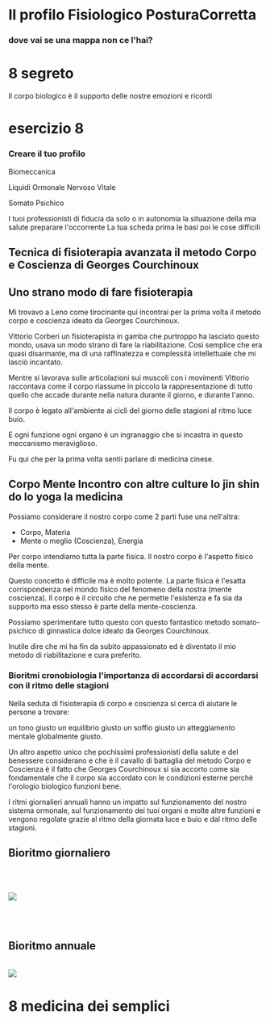 #  Il  profilo Fisiologico PosturaCorretta

### dove vai se una mappa non ce l'hai?

# 8 segreto

Il corpo biologico è il supporto delle nostre emozioni e ricordi



# esercizio 8 

### Creare il tuo profilo 

Biomeccanica

Liquidi
Ormonale
Nervoso 
Vitale

Somato Psichico


I tuoi professionisti di fiducia da solo o in autonomia la situazione della mia salute preparare l'occorrente
La tua scheda prima le basi poi le cose difficili



## Tecnica di fisioterapia avanzata il metodo Corpo e Coscienza di Georges Courchinoux


## Uno strano modo di fare fisioterapia

Mi trovavo a Leno come tirocinante qui incontrai per la prima volta il metodo corpo e coscienza ideato da Georges Courchinoux.

Vittorio Corberi un fisioterapista in gamba che purtroppo ha lasciato questo mondo, usava un modo strano di fare la riabilitazione.
Così semplice che era quasi disarmante, ma di una raffinatezza e complessità intellettuale che mi lasciò incantato.

Mentre si lavorava sulle articolazioni sui muscoli con i movimenti Vittorio raccontava come il corpo riassume in piccolo la rappresentazione di tutto quello che accade durante nella natura durante il giorno, e durante l'anno.

Il corpo è legato all'ambiente ai cicli del giorno delle stagioni al ritmo luce buio.

E ogni funzione ogni organo è un ingranaggio che si incastra in questo meccanismo meraviglioso.

Fu qui che per la prima volta sentii parlare di medicina cinese. 



## Corpo Mente Incontro con altre culture lo jin shin do lo yoga la medicina 

Possiamo considerare il nostro corpo come 2 parti fuse una nell'altra:
 
- Corpo, Materia
- Mente o meglio (Coscienza), Energia

Per corpo intendiamo tutta la parte fisica. Il nostro corpo è l'aspetto fisico della mente. 

Questo concetto è difficile ma è molto potente. 
La parte fisica è l'esatta corrispondenza nel mondo fisico del fenomeno della nostra (mente coscienza). ll corpo è il circuito che ne permette l'esistenza e fa sia da supporto ma esso stesso è parte della mente-coscienza. 

Possiamo sperimentare tutto questo con questo fantastico metodo somato-psichico di ginnastica dolce ideato da Georges Courchinoux.

Inutile dire che mi ha fin da subito appassionato ed è diventato il mio metodo di riabilitazione e cura preferito.


### Bioritmi cronobiologia l'importanza di accordarsi di accordarsi con il ritmo delle stagioni

Nella seduta di fisioterapia di corpo e coscienza si cerca di aiutare le persone a trovare:

un tono giusto 
un equilibrio giusto
un soffio giusto 
un atteggiamento mentale globalmente giusto.

Un altro aspetto unico che pochissimi professionisti della salute e del benessere considerano e che è il cavallo di battaglia del metodo Corpo e Coscienza 
è il fatto che Georges Courchinoux si sia accorto come sia  fondamentale che il corpo sia accordato con le condizioni esterne perchè  l'orologio biologico funzioni bene.

I ritmi giornalieri annuali hanno un impatto sul funzionamento del nostro sistema ormonale, sul funzionamento dei tuoi organi e molte altre funzioni e vengono regolate grazie al ritmo della giornata luce e buio e dal ritmo delle stagioni.

## Bioritmo giornaliero
<br><br>

<img  src="/images/guida/ormonale/giornaliero.jpg"  >

<br><br>

## Bioritmo annuale
<br>
  
<img  src="/images/guida/ormonale/annuale.jpg"  >

# 8 medicina dei semplici


<!--stackedit_data:
eyJoaXN0b3J5IjpbMTMzMTI5Nzg2NSwtMjk0MjY5OTE5LDE1OT
U0NTI4NjQsLTU3OTAzNDQ3NF19
-->